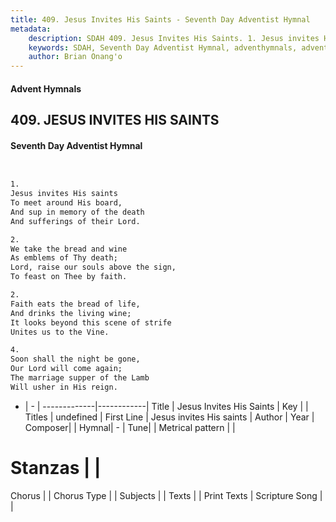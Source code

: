```yaml
---
title: 409. Jesus Invites His Saints - Seventh Day Adventist Hymnal
metadata:
    description: SDAH 409. Jesus Invites His Saints. 1. Jesus invites His saints To meet around His board, And sup in memory of the death And sufferings of their Lord.
    keywords: SDAH, Seventh Day Adventist Hymnal, adventhymnals, advent hymnals, Jesus Invites His Saints, Jesus invites His saints 
    author: Brian Onang'o
---
```


#### Advent Hymnals
## 409. JESUS INVITES HIS SAINTS
#### Seventh Day Adventist Hymnal

```txt


1.
Jesus invites His saints
To meet around His board,
And sup in memory of the death
And sufferings of their Lord.

2.
We take the bread and wine
As emblems of Thy death;
Lord, raise our souls above the sign,
To feast on Thee by faith.

2.
Faith eats the bread of life,
And drinks the living wine;
It looks beyond this scene of strife
Unites us to the Vine.

4.
Soon shall the night be gone,
Our Lord will come again;
The marriage supper of the Lamb
Will usher in His reign.


```

- |   -  |
-------------|------------|
Title | Jesus Invites His Saints |
Key |  |
Titles | undefined |
First Line | Jesus invites His saints |
Author | 
Year | 
Composer|  |
Hymnal|  - |
Tune|  |
Metrical pattern | |
# Stanzas |  |
Chorus |  |
Chorus Type |  |
Subjects |  |
Texts |  |
Print Texts | 
Scripture Song |  |
  
